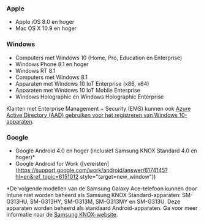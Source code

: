 

### <a name="apple"></a>Apple
  - Apple iOS 8.0 en hoger
  - Mac OS X 10.9 en hoger

### <a name="windows"></a>Windows
  - Computers met Windows 10 (Home, Pro, Education en Enterprise)
  - Windows Phone 8.1 en hoger
  - Windows RT 8.1
  - Computers met Windows 8.1
  - Apparaten met Windows 10 IoT Enterprise (x86, x64)
  - Apparaten met Windows 10 IoT Mobile Enterprise
  - Windows Holographic en Windows Holographic Enterprise

Klanten met Enterprise Management + Security (EMS) kunnen ook [Azure Active Directory (AAD) gebruiken voor het registreren van Windows 10-apparaten](/intune/deploy-use/set-up-windows-device-management-with-microsoft-intune#azure-active-directory-enrollment).

### <a name="google"></a>Google
- Google Android 4.0 en hoger (inclusief Samsung KNOX Standard 4.0 en hoger)*
- Google Android for Work ([vereisten](https://support.google.com/work/android/answer/6174145?hl=en&ref_topic=6151012 style="target=new_window"))

*De volgende modellen van de Samsung Galaxy Ace-telefoon kunnen door Intune niet worden beheerd als Samsung KNOX Standard-apparaten: SM-G313HU, SM-G313HY, SM-G313M, SM-G313MY en SM-G313U. Deze apparaten worden beheerd als standaard Android-apparaten. Ga voor meer informatie naar de [Samsung KNOX-website](https://www.samsungknox.com/en).
 


<!--HONumber=Jan17_HO1-->


